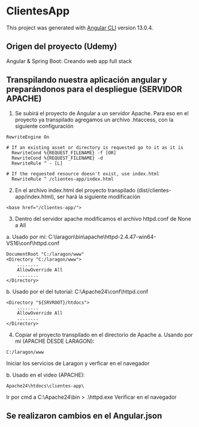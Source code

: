 # ClientesApp

This project was generated with [Angular CLI](https://github.com/angular/angular-cli) version 13.0.4.

## Origen del proyecto (Udemy)
Angular & Spring Boot: Creando web app full stack

## Transpilando nuestra aplicación angular y preparándonos para el despliegue (SERVIDOR APACHE)

1. Se subirá el proyecto de Angular a un servidor Apache. Para eso en el proyecto
   ya transpilado agregamos un archivo .htaccess, con la siguiente configuración

```
RewriteEngine On

# If an existing asset or directory is requested go to it as it is 
  RewriteCond %{REQUEST_FILENAME} -f [OR] 
  RewriteCond %{REQUEST_FILENAME} -d 
  RewriteRule ^ - [L]

# If the requested resource doesn't exist, use index.html 
  RewriteRule ^ /clientes-app/index.html
```
2. En el archivo index.html del proyecto transpilado (dist/clientes-app/index.html), ser hará la siguiente modificación
```
<base href="/clientes-app/">
```

3. Dentro del servidor apache modificamos el archivo httpd.conf de None a All

a. Usado por mí: C:\laragon\bin\apache\httpd-2.4.47-win64-VS16\conf\httpd.conf
```
DocumentRoot "C:/laragon/www"
<Directory "C:/laragon/www">
    ........
    AllowOverride All
    ........
</Directory>
```
b. Usado por el del tutorial: C:\Apache24\conf\httpd.conf
```DocumentRoot "${SRVROOT}/htdocs"
<Directory "${SRVROOT}/htdocs">
    ........
	AllowOverride All
    ........
</Directory>

```

4. Copiar el proyecto transpilado en el directorio de Apache
a. Usando por mí (APACHE DESDE LARAGON): 
```
C:/laragon/www
```
Iniciar los servicios de Laragon y verficar en el navegador

b. Usado en el video (APACHE):
```
Apache24\htdocs\clientes-app\
```
Ir por cmd a C:\Apache24\bin
	> .\httpd.exe
Verificar en el navegador

## Se realizaron cambios en el Angular.json